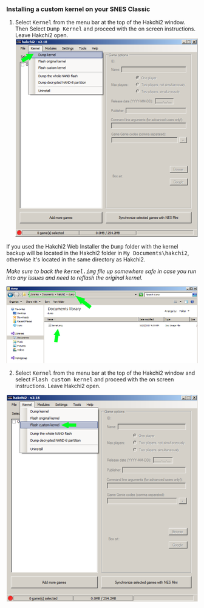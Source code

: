 ### **Installing a custom kernel on your SNES Classic**

1. Select <kbd>Kernel</kbd> from the menu bar at the top of the Hakchi2 window. Then Select <kbd>Dump Kernel</kbd> and proceed with the on screen instructions. Leave Hakchi2 open. 
![Failed to load image](https://github.com/DNA64/SuperHakchi/blob/master/hakchi2_kernel.png "Example 1")


If you used the Hakchi2 Web Installer the <kbd>Dump</kbd> folder with the kernel backup will be located in the Hakchi2 folder in <kbd>My Documents\hakchi2</kbd>, otherwise it's located in the same directory as Hakchi2. 

*Make sure to back the <kbd>kernel.img</kbd> file up somewhere safe in case you run into any issues and need to reflash the original kernel.*

![Failed to load image](https://github.com/DNA64/SuperHakchi/blob/master/hakchi2_dump.png "Example 1.1")


2. Select <kbd>Kernel</kbd> from the menu bar at the top of the Hakchi2 window and select <kbd>Flash custom kernel</kbd> and proceed with the on screen instructions. Leave Hakchi2 open.

![Failed to load image](https://github.com/DNA64/SuperHakchi/blob/master/hakchi2_flash_custom_kernel.png "Example 2")
